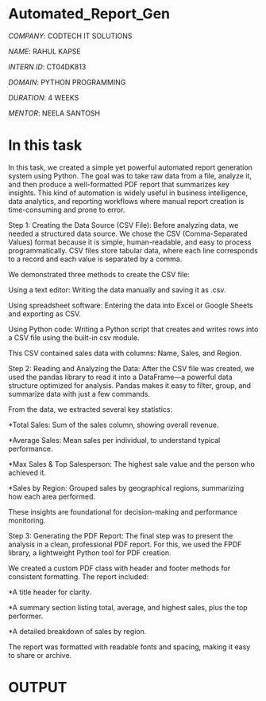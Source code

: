 # Automated_Report_Gen

*COMPANY*: CODTECH IT SOLUTIONS

*NAME*: RAHUL KAPSE

*INTERN ID*: CT04DK813

*DOMAIN*: PYTHON PROGRAMMING

*DURATION*: 4 WEEKS

*MENTOR*: NEELA SANTOSH

# In this task
In this task, we created a simple yet powerful automated report generation system using Python. The goal was to take raw data from a file, analyze it, and then produce a well-formatted PDF report that summarizes key insights. This kind of automation is widely useful in business intelligence, data analytics, and reporting workflows where manual report creation is time-consuming and prone to error.

Step 1: Creating the Data Source (CSV File):
Before analyzing data, we needed a structured data source. We chose the CSV (Comma-Separated Values) format because it is simple, human-readable, and easy to process programmatically. CSV files store tabular data, where each line corresponds to a record and each value is separated by a comma.

We demonstrated three methods to create the CSV file:

Using a text editor: Writing the data manually and saving it as .csv.

Using spreadsheet software: Entering the data into Excel or Google Sheets and exporting as CSV.

Using Python code: Writing a Python script that creates and writes rows into a CSV file using the built-in csv module.

This CSV contained sales data with columns: Name, Sales, and Region.

Step 2: Reading and Analyzing the Data: 
After the CSV file was created, we used the pandas library to read it into a DataFrame—a powerful data structure optimized for analysis. Pandas makes it easy to filter, group, and summarize data with just a few commands.

From the data, we extracted several key statistics:

*Total Sales: Sum of the sales column, showing overall revenue.

*Average Sales: Mean sales per individual, to understand typical performance.

*Max Sales & Top Salesperson: The highest sale value and the person who achieved it.

*Sales by Region: Grouped sales by geographical regions, summarizing how each area performed.

These insights are foundational for decision-making and performance monitoring.

Step 3: Generating the PDF Report:
The final step was to present the analysis in a clean, professional PDF report. For this, we used the FPDF library, a lightweight Python tool for PDF creation.

We created a custom PDF class with header and footer methods for consistent formatting. The report included:

*A title header for clarity.

*A summary section listing total, average, and highest sales, plus the top performer.

*A detailed breakdown of sales by region.

The report was formatted with readable fonts and spacing, making it easy to share or archive.

# OUTPUT

